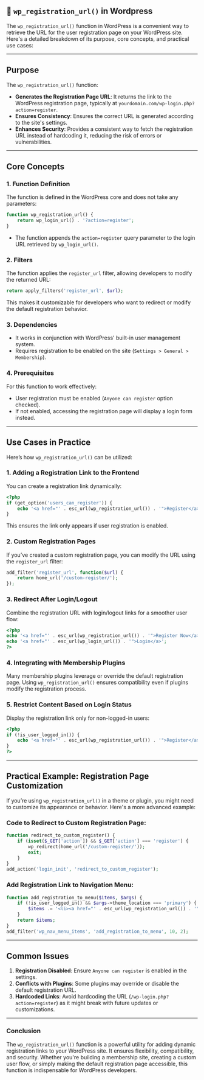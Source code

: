 ## 📌 `wp_registration_url()` in Wordpress

The `wp_registration_url()` function in WordPress is a convenient way to retrieve the URL for the user registration page on your WordPress site. Here's a detailed breakdown of its purpose, core concepts, and practical use cases:

---

## **Purpose**
The `wp_registration_url()` function:
- **Generates the Registration Page URL**: It returns the link to the WordPress registration page, typically at `yourdomain.com/wp-login.php?action=register`.
- **Ensures Consistency**: Ensures the correct URL is generated according to the site's settings.
- **Enhances Security**: Provides a consistent way to fetch the registration URL instead of hardcoding it, reducing the risk of errors or vulnerabilities.

---

## **Core Concepts**
### 1. **Function Definition**
The function is defined in the WordPress core and does not take any parameters:
```php
function wp_registration_url() {
    return wp_login_url() . '?action=register';
}
```
- The function appends the `action=register` query parameter to the login URL retrieved by `wp_login_url()`.

### 2. **Filters**
The function applies the `register_url` filter, allowing developers to modify the returned URL:
```php
return apply_filters('register_url', $url);
```
This makes it customizable for developers who want to redirect or modify the default registration behavior.

### 3. **Dependencies**
- It works in conjunction with WordPress' built-in user management system.
- Requires registration to be enabled on the site (`Settings > General > Membership`).

### 4. **Prerequisites**
For this function to work effectively:
- User registration must be enabled (`Anyone can register` option checked).
- If not enabled, accessing the registration page will display a login form instead.

---

## **Use Cases in Practice**
Here’s how `wp_registration_url()` can be utilized:

### 1. **Adding a Registration Link to the Frontend**
You can create a registration link dynamically:
```php
<?php
if (get_option('users_can_register')) {
    echo '<a href="' . esc_url(wp_registration_url()) . '">Register</a>';
}
```
This ensures the link only appears if user registration is enabled.

### 2. **Custom Registration Pages**
If you’ve created a custom registration page, you can modify the URL using the `register_url` filter:
```php
add_filter('register_url', function($url) {
    return home_url('/custom-register/');
});
```

### 3. **Redirect After Login/Logout**
Combine the registration URL with login/logout links for a smoother user flow:
```php
<?php
echo '<a href="' . esc_url(wp_registration_url()) . '">Register Now</a>';
echo '<a href="' . esc_url(wp_login_url()) . '">Login</a>';
?>
```

### 4. **Integrating with Membership Plugins**
Many membership plugins leverage or override the default registration page. Using `wp_registration_url()` ensures compatibility even if plugins modify the registration process.

### 5. **Restrict Content Based on Login Status**
Display the registration link only for non-logged-in users:
```php
<?php
if (!is_user_logged_in()) {
    echo '<a href="' . esc_url(wp_registration_url()) . '">Register</a>';
}
?>
```

---

## **Practical Example: Registration Page Customization**
If you’re using `wp_registration_url()` in a theme or plugin, you might need to customize its appearance or behavior. Here's a more advanced example:
### Code to Redirect to Custom Registration Page:
```php
function redirect_to_custom_register() {
    if (isset($_GET['action']) && $_GET['action'] === 'register') {
        wp_redirect(home_url('/custom-register/'));
        exit;
    }
}
add_action('login_init', 'redirect_to_custom_register');
```

### Add Registration Link to Navigation Menu:
```php
function add_registration_to_menu($items, $args) {
    if (!is_user_logged_in() && $args->theme_location === 'primary') {
        $items .= '<li><a href="' . esc_url(wp_registration_url()) . '">Register</a></li>';
    }
    return $items;
}
add_filter('wp_nav_menu_items', 'add_registration_to_menu', 10, 2);
```

---

## **Common Issues**
1. **Registration Disabled**: Ensure `Anyone can register` is enabled in the settings.
2. **Conflicts with Plugins**: Some plugins may override or disable the default registration URL.
3. **Hardcoded Links**: Avoid hardcoding the URL (`/wp-login.php?action=register`) as it might break with future updates or customizations.

---

### **Conclusion**
The `wp_registration_url()` function is a powerful utility for adding dynamic registration links to your WordPress site. It ensures flexibility, compatibility, and security. Whether you're building a membership site, creating a custom user flow, or simply making the default registration page accessible, this function is indispensable for WordPress developers.